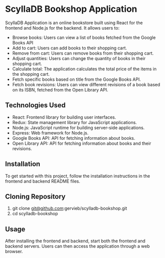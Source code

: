 # ScyllaDB Bookshop Application

ScyllaDB Application is an online bookstore built using React for the frontend and Node.js for the backend. It allows users to:

- Browse books: Users can view a list of books fetched from the Google Books API
- Add to cart: Users can add books to their shopping cart.
- Remove from cart: Users can remove books from their shopping cart.
- Adjust quantities: Users can change the quantity of books in their shopping cart.
- Calculate total: The application calculates the total price of the items in the shopping cart.
- Fetch specific books based on title from the Google Books API.
- Fetch book revisions: Users can view different revisions of a book based on its ISBN, fetched from the Open Library API.

## Technologies Used

- React: Frontend library for building user interfaces.
- Redux: State management library for JavaScript applications.
- Node.js: JavaScript runtime for building server-side applications.
- Express: Web framework for Node.js.
- Google Books API: API for fetching information about books.
- Open Library API: API for fetching information about books and their revisions.

## Installation

To get started with this project, follow the installation instructions in the frontend and backend README files.

## Cloning Repository

1. git clone git@github.com:gervieb/scylladb-bookshop.git
2. cd scylladb-bookshop

## Usage

After installing the frontend and backend, start both the frontend and backend servers. Users can then access the application through a web browser.
